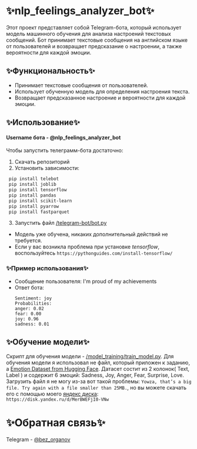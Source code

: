 # ✨nlp_feelings_analyzer_bot✨

Этот проект представляет собой Telegram-бота, который использует модель машинного обучения для анализа настроений текстовых сообщений. Бот принимает текстовые сообщения на английском языке от пользователей и возвращает предсказание о настроении, а также вероятности для каждой эмоции.

## ✨Функциональность✨

- Принимает текстовые сообщения от пользователей.
- Использует обученную модель для определения настроения текста.
- Возвращает предсказанное настроение и вероятности для каждой эмоции.

## ✨Использование✨
#### Username бота - @nlp_feelings_analyzer_bot

Чтобы запустить телеграмм-бота достаточно:
1. Cкачать репозиторий
2. Установить зависимости:
 ```bash
  pip install telebot
  pip install joblib
  pip install tensorflow
  pip install pandas
  pip install scikit-learn
  pip install pyarrow
  pip install fastparquet
  ```
3. Запустить файл [/telegram-bot/bot.py](telegram_bot/bot.py)
- Модель уже обучена, никаких дополнительный действий не требуется.
- Если у вас возникла проблема при установке *tensorflow*, воспользуйтесь ```https://pythonguides.com/install-tensorflow/```

### ✨Пример использования✨
- Сообщение пользователя: I'm proud of my achievements
- Ответ бота:
  ```
  Sentiment: joy
  Probabilities:
  anger: 0.02
  fear: 0.00
  joy: 0.96
  sadness: 0.01
  ```

## ✨Обучение модели✨
Скрипт для обучения модели - [/model_training/train_model.py](model_training/train_model.py). Для обучения модели я использовал не файл, который приложен к заданию, а  [Emotion Dataset from Hugging Face](https://huggingface.co/datasets/dair-ai/emotion). Датасет состит из 2 колонок( Text, Label ) и содержит 6 эмоций: Sadness, Joy, Anger, Fear, Surprise, Love. Загрузить файл я не могу из-за вот такой проблемы: ```Yowza, that’s a big file. Try again with a file smaller than 25MB.```, но вы можете скачать его с помощью моего [яндекс диска](https://disk.yandex.ru/d/MerBWEFjI0-VNw): ```https://disk.yandex.ru/d/MerBWEFjI0-VNw```

# ✨Обратная связь✨
Telegram - [@bez_organov](https://t.me/bez_organov)
